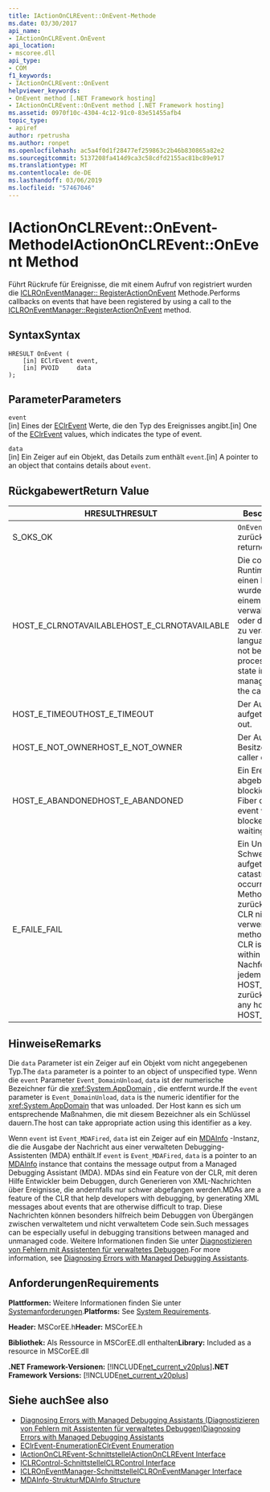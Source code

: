 ```yaml
---
title: IActionOnCLREvent::OnEvent-Methode
ms.date: 03/30/2017
api_name:
- IActionOnCLREvent.OnEvent
api_location:
- mscoree.dll
api_type:
- COM
f1_keywords:
- IActionOnCLREvent::OnEvent
helpviewer_keywords:
- OnEvent method [.NET Framework hosting]
- IActionOnCLREvent::OnEvent method [.NET Framework hosting]
ms.assetid: 0970f10c-4304-4c12-91c0-83e51455afb4
topic_type:
- apiref
author: rpetrusha
ms.author: ronpet
ms.openlocfilehash: ac5a4f0d1f28477ef259863c2b46b830865a82e2
ms.sourcegitcommit: 5137208fa414d9ca3c58cdfd2155ac81bc89e917
ms.translationtype: MT
ms.contentlocale: de-DE
ms.lasthandoff: 03/06/2019
ms.locfileid: "57467046"
---
```

# <a name="iactiononclreventonevent-method"></a><span data-ttu-id="0c238-102">IActionOnCLREvent::OnEvent-Methode</span><span class="sxs-lookup"><span data-stu-id="0c238-102">IActionOnCLREvent::OnEvent Method</span></span>
<span data-ttu-id="0c238-103">Führt Rückrufe für Ereignisse, die mit einem Aufruf von registriert wurden die [ICLROnEventManager:: RegisterActionOnEvent](../../../../docs/framework/unmanaged-api/hosting/iclroneventmanager-registeractiononevent-method.md) Methode.</span><span class="sxs-lookup"><span data-stu-id="0c238-103">Performs callbacks on events that have been registered by using a call to the [ICLROnEventManager::RegisterActionOnEvent](../../../../docs/framework/unmanaged-api/hosting/iclroneventmanager-registeractiononevent-method.md) method.</span></span>  
  
## <a name="syntax"></a><span data-ttu-id="0c238-104">Syntax</span><span class="sxs-lookup"><span data-stu-id="0c238-104">Syntax</span></span>  
  
```  
HRESULT OnEvent (  
    [in] EClrEvent event,  
    [in] PVOID     data  
);  
```  
  
## <a name="parameters"></a><span data-ttu-id="0c238-105">Parameter</span><span class="sxs-lookup"><span data-stu-id="0c238-105">Parameters</span></span>  
 `event`  
 <span data-ttu-id="0c238-106">[in] Eines der [EClrEvent](../../../../docs/framework/unmanaged-api/hosting/eclrevent-enumeration.md) Werte, die den Typ des Ereignisses angibt.</span><span class="sxs-lookup"><span data-stu-id="0c238-106">[in] One of the [EClrEvent](../../../../docs/framework/unmanaged-api/hosting/eclrevent-enumeration.md) values, which indicates the type of event.</span></span>  
  
 `data`  
 <span data-ttu-id="0c238-107">[in] Ein Zeiger auf ein Objekt, das Details zum enthält `event`.</span><span class="sxs-lookup"><span data-stu-id="0c238-107">[in] A pointer to an object that contains details about `event`.</span></span>  
  
## <a name="return-value"></a><span data-ttu-id="0c238-108">Rückgabewert</span><span class="sxs-lookup"><span data-stu-id="0c238-108">Return Value</span></span>  
  
|<span data-ttu-id="0c238-109">HRESULT</span><span class="sxs-lookup"><span data-stu-id="0c238-109">HRESULT</span></span>|<span data-ttu-id="0c238-110">Beschreibung</span><span class="sxs-lookup"><span data-stu-id="0c238-110">Description</span></span>|  
|-------------|-----------------|  
|<span data-ttu-id="0c238-111">S_OK</span><span class="sxs-lookup"><span data-stu-id="0c238-111">S_OK</span></span>|<span data-ttu-id="0c238-112">`OnEvent` wurde erfolgreich zurückgegeben.</span><span class="sxs-lookup"><span data-stu-id="0c238-112">`OnEvent` returned successfully.</span></span>|  
|<span data-ttu-id="0c238-113">HOST_E_CLRNOTAVAILABLE</span><span class="sxs-lookup"><span data-stu-id="0c238-113">HOST_E_CLRNOTAVAILABLE</span></span>|<span data-ttu-id="0c238-114">Die common Language Runtime (CLR) wurde nicht in einen Prozess geladen wurde, oder die CLR ist in einem Zustand, in dem nicht verwalteten Code ausführen oder den Aufruf erfolgreich zu verarbeiten.</span><span class="sxs-lookup"><span data-stu-id="0c238-114">The common language runtime (CLR) has not been loaded into a process, or the CLR is in a state in which it cannot run managed code or process the call successfully.</span></span>|  
|<span data-ttu-id="0c238-115">HOST_E_TIMEOUT</span><span class="sxs-lookup"><span data-stu-id="0c238-115">HOST_E_TIMEOUT</span></span>|<span data-ttu-id="0c238-116">Der Aufruf ist ein Timeout aufgetreten.</span><span class="sxs-lookup"><span data-stu-id="0c238-116">The call timed out.</span></span>|  
|<span data-ttu-id="0c238-117">HOST_E_NOT_OWNER</span><span class="sxs-lookup"><span data-stu-id="0c238-117">HOST_E_NOT_OWNER</span></span>|<span data-ttu-id="0c238-118">Der Aufrufer ist nicht Besitzer der Sperre.</span><span class="sxs-lookup"><span data-stu-id="0c238-118">The caller does not own the lock.</span></span>|  
|<span data-ttu-id="0c238-119">HOST_E_ABANDONED</span><span class="sxs-lookup"><span data-stu-id="0c238-119">HOST_E_ABANDONED</span></span>|<span data-ttu-id="0c238-120">Ein Ereignis wurde abgebrochen, während ein blockierter Thread oder eine Fiber darauf gewartet.</span><span class="sxs-lookup"><span data-stu-id="0c238-120">An event was cancelled while a blocked thread or fiber was waiting on it.</span></span>|  
|<span data-ttu-id="0c238-121">E_FAIL</span><span class="sxs-lookup"><span data-stu-id="0c238-121">E_FAIL</span></span>|<span data-ttu-id="0c238-122">Ein Unbekannter Schwerwiegender Fehler ist aufgetreten.</span><span class="sxs-lookup"><span data-stu-id="0c238-122">An unknown catastrophic failure occurred.</span></span> <span data-ttu-id="0c238-123">Wenn eine Methode E_FAIL zurückgegeben wird, ist die CLR nicht mehr im Prozess verwendet werden.</span><span class="sxs-lookup"><span data-stu-id="0c238-123">If a method returns E_FAIL, the CLR is no longer usable within the process.</span></span> <span data-ttu-id="0c238-124">Nachfolgende Aufrufe von jedem hostingmethode HOST_E_CLRNOTAVAILABLE zurück.</span><span class="sxs-lookup"><span data-stu-id="0c238-124">Subsequent calls to any hosting method return HOST_E_CLRNOTAVAILABLE.</span></span>|  
  
## <a name="remarks"></a><span data-ttu-id="0c238-125">Hinweise</span><span class="sxs-lookup"><span data-stu-id="0c238-125">Remarks</span></span>  
 <span data-ttu-id="0c238-126">Die `data` Parameter ist ein Zeiger auf ein Objekt vom nicht angegebenen Typ.</span><span class="sxs-lookup"><span data-stu-id="0c238-126">The `data` parameter is a pointer to an object of unspecified type.</span></span> <span data-ttu-id="0c238-127">Wenn die `event` Parameter `Event_DomainUnload`, `data` ist der numerische Bezeichner für die <xref:System.AppDomain> , die entfernt wurde.</span><span class="sxs-lookup"><span data-stu-id="0c238-127">If the `event` parameter is `Event_DomainUnload`, `data` is the numeric identifier for the <xref:System.AppDomain> that was unloaded.</span></span> <span data-ttu-id="0c238-128">Der Host kann es sich um entsprechende Maßnahmen, die mit diesem Bezeichner als ein Schlüssel dauern.</span><span class="sxs-lookup"><span data-stu-id="0c238-128">The host can take appropriate action using this identifier as a key.</span></span>  
  
 <span data-ttu-id="0c238-129">Wenn `event` ist `Event_MDAFired`, `data` ist ein Zeiger auf ein [MDAInfo](../../../../docs/framework/unmanaged-api/hosting/mdainfo-structure.md) -Instanz, die die Ausgabe der Nachricht aus einer verwalteten Debugging-Assistenten (MDA) enthält.</span><span class="sxs-lookup"><span data-stu-id="0c238-129">If `event` is `Event_MDAFired`, `data` is a pointer to an [MDAInfo](../../../../docs/framework/unmanaged-api/hosting/mdainfo-structure.md) instance that contains the message output from a Managed Debugging Assistant (MDA).</span></span> <span data-ttu-id="0c238-130">MDAs sind ein Feature von der CLR, mit deren Hilfe Entwickler beim Debuggen, durch Generieren von XML-Nachrichten über Ereignisse, die andernfalls nur schwer abgefangen werden.</span><span class="sxs-lookup"><span data-stu-id="0c238-130">MDAs are a feature of the CLR that help developers with debugging, by generating XML messages about events that are otherwise difficult to trap.</span></span> <span data-ttu-id="0c238-131">Diese Nachrichten können besonders hilfreich beim Debuggen von Übergängen zwischen verwaltetem und nicht verwaltetem Code sein.</span><span class="sxs-lookup"><span data-stu-id="0c238-131">Such messages can be especially useful in debugging transitions between managed and unmanaged code.</span></span> <span data-ttu-id="0c238-132">Weitere Informationen finden Sie unter [Diagnostizieren von Fehlern mit Assistenten für verwaltetes Debuggen](../../../../docs/framework/debug-trace-profile/diagnosing-errors-with-managed-debugging-assistants.md).</span><span class="sxs-lookup"><span data-stu-id="0c238-132">For more information, see [Diagnosing Errors with Managed Debugging Assistants](../../../../docs/framework/debug-trace-profile/diagnosing-errors-with-managed-debugging-assistants.md).</span></span>  
  
## <a name="requirements"></a><span data-ttu-id="0c238-133">Anforderungen</span><span class="sxs-lookup"><span data-stu-id="0c238-133">Requirements</span></span>  
 <span data-ttu-id="0c238-134">**Plattformen:** Weitere Informationen finden Sie unter [Systemanforderungen](../../../../docs/framework/get-started/system-requirements.md).</span><span class="sxs-lookup"><span data-stu-id="0c238-134">**Platforms:** See [System Requirements](../../../../docs/framework/get-started/system-requirements.md).</span></span>  
  
 <span data-ttu-id="0c238-135">**Header:** MSCorEE.h</span><span class="sxs-lookup"><span data-stu-id="0c238-135">**Header:** MSCorEE.h</span></span>  
  
 <span data-ttu-id="0c238-136">**Bibliothek:** Als Ressource in MSCorEE.dll enthalten</span><span class="sxs-lookup"><span data-stu-id="0c238-136">**Library:** Included as a resource in MSCorEE.dll</span></span>  
  
 <span data-ttu-id="0c238-137">**.NET Framework-Versionen:** [!INCLUDE[net_current_v20plus](../../../../includes/net-current-v20plus-md.md)]</span><span class="sxs-lookup"><span data-stu-id="0c238-137">**.NET Framework Versions:** [!INCLUDE[net_current_v20plus](../../../../includes/net-current-v20plus-md.md)]</span></span>  
  
## <a name="see-also"></a><span data-ttu-id="0c238-138">Siehe auch</span><span class="sxs-lookup"><span data-stu-id="0c238-138">See also</span></span>
- [<span data-ttu-id="0c238-139">Diagnosing Errors with Managed Debugging Assistants (Diagnostizieren von Fehlern mit Assistenten für verwaltetes Debuggen)</span><span class="sxs-lookup"><span data-stu-id="0c238-139">Diagnosing Errors with Managed Debugging Assistants</span></span>](../../../../docs/framework/debug-trace-profile/diagnosing-errors-with-managed-debugging-assistants.md)
- [<span data-ttu-id="0c238-140">EClrEvent-Enumeration</span><span class="sxs-lookup"><span data-stu-id="0c238-140">EClrEvent Enumeration</span></span>](../../../../docs/framework/unmanaged-api/hosting/eclrevent-enumeration.md)
- [<span data-ttu-id="0c238-141">IActionOnCLREvent-Schnittstelle</span><span class="sxs-lookup"><span data-stu-id="0c238-141">IActionOnCLREvent Interface</span></span>](../../../../docs/framework/unmanaged-api/hosting/iactiononclrevent-interface.md)
- [<span data-ttu-id="0c238-142">ICLRControl-Schnittstelle</span><span class="sxs-lookup"><span data-stu-id="0c238-142">ICLRControl Interface</span></span>](../../../../docs/framework/unmanaged-api/hosting/iclrcontrol-interface.md)
- [<span data-ttu-id="0c238-143">ICLROnEventManager-Schnittstelle</span><span class="sxs-lookup"><span data-stu-id="0c238-143">ICLROnEventManager Interface</span></span>](../../../../docs/framework/unmanaged-api/hosting/iclroneventmanager-interface.md)
- [<span data-ttu-id="0c238-144">MDAInfo-Struktur</span><span class="sxs-lookup"><span data-stu-id="0c238-144">MDAInfo Structure</span></span>](../../../../docs/framework/unmanaged-api/hosting/mdainfo-structure.md)
